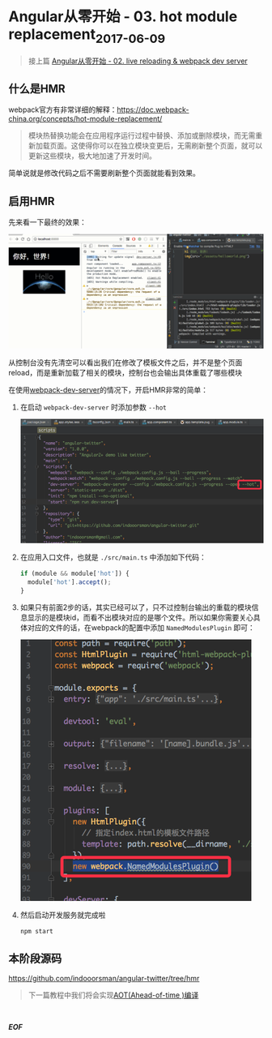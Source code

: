 <h1>Angular从零开始 - 03. hot module replacement<sub>2017-06-09</sub></h1>

> 接上篇 [Angular从零开始 - 02. live reloading & webpack dev server](./AngularE4BB8EE99BB6E5BC80E5A78B---02--live-reloading---webpack-dev-server)

## 什么是HMR

webpack官方有非常详细的解释：<https://doc.webpack-china.org/concepts/hot-module-replacement/>

> 模块热替换功能会在应用程序运行过程中替换、添加或删除模块，而无需重新加载页面。这使得你可以在独立模块变更后，无需刷新整个页面，就可以更新这些模块，极大地加速了开发时间。

简单说就是修改代码之后不需要刷新整个页面就能看到效果。

## 启用HMR

先来看一下最终的效果：

![hmr](../assets/hmr.gif)

从控制台没有先清空可以看出我们在修改了模板文件之后，并不是整个页面reload，而是重新加载了相关的模块，控制台也会输出具体重载了哪些模块

在使用[webpack-dev-server](./AngularE4BB8EE99BB6E5BC80E5A78B---02--live-reloading---webpack-dev-server)的情况下，开启HMR非常的简单：

1. 在启动 `webpack-dev-server` 时添加参数 `--hot`
    
    ![--hot](../assets/screenshot10.png)
1. 在应用入口文件，也就是 `./src/main.ts` 中添加如下代码：
    
    ```javascript
    if (module && module['hot']) {
      module['hot'].accept();
    }
    ```
1. 如果只有前面2步的话，其实已经可以了，只不过控制台输出的重载的模块信息显示的是模块id，而看不出模块对应的是哪个文件。所以如果你需要关心具体对应的文件的话，在webpack的配置中添加 `NamedModulesPlugin` 即可：   

    ![NamedModulesPlugin](../assets/screenshot9.png)
1. 然后启动开发服务就完成啦
  
    ```bash
    npm start
    ```
    
## 本阶段源码
    
<https://github.com/indooorsman/angular-twitter/tree/hmr>
    
> 下一篇教程中我们将会实现[AOT(Ahead-of-time )编译](https://angular.cn/docs/ts/latest/cookbook/aot-compiler.html)

<br/>
    
___EOF___

<br/>    